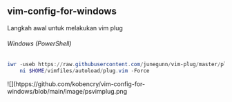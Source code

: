 ## vim-config-for-windows

Langkah awal untuk melakukan vim plug
###### Windows (PowerShell)

```powershell
iwr -useb https://raw.githubusercontent.com/junegunn/vim-plug/master/plug.vim |`
    ni $HOME/vimfiles/autoload/plug.vim -Force
```
![](htpps://github.com/kobencry/vim-config-for-windows/blob/main/image/psvimplug.png

